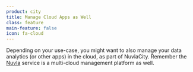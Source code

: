 ```yaml
---
product: city
title: Manage Cloud Apps as Well
class: feature
main-feature: false
icon: fa-cloud
---
```


Depending on your use-case, you might want to also manage your data analytics (or other apps) in the cloud, as part of NuvlaCity. Remember the [Nuvla](/products-and-services/nuvla/overview) service is a multi-cloud management platform as well. 
